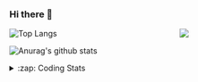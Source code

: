 ### Hi there 👋

<!--
**tao8687/tao8687** is a ✨ _special_ ✨ repository because its `README.md` (this file) appears on your GitHub profile.

Here are some ideas to get you started:

- 🔭 I’m currently working on ...
- 🌱 I’m currently learning ...
- 👯 I’m looking to collaborate on ...
- 🤔 I’m looking for help with ...
- 💬 Ask me about ...
- 📫 How to reach me: ...
- 😄 Pronouns: ...
- ⚡ Fun fact: ...
-->

<img align='right' src="https://media.giphy.com/media/M9gbBd9nbDrOTu1Mqx/giphy.gif" width="200">

  
![Top Langs](https://github-readme-stats.vercel.app/api/top-langs/?username=tao8687&layout=compact&title_color=23238E&text_color=A67D3D)

![Anurag's github stats](https://github-readme-stats.vercel.app/api?username=tao8687&show_icons=true&&text_color=A67D3D&title_color=23238E&show_icons=false&count_private=true&hide=stars)

<details>
  <summary>:zap: Coding Stats</summary>
  <b>
<!--START_SECTION:waka-->
![Code Time](http://img.shields.io/badge/Code%20Time-0%20secs-blue)

![Profile Views](http://img.shields.io/badge/Profile%20Views-3-blue)

**🐱 My GitHub Data** 

> 🏆 221 Contributions in the Year 2022
 > 
> 📦 1.4 MB Used in GitHub's Storage 
 > 
> 🚫 Not Opted to Hire
 > 
> 📜 57 Public Repositories 
 > 
> 🔑 26 Private Repositories  
 > 
**I'm an Early 🐤** 

```text
🌞 Morning    118 commits    ██████████████████░░░░░░░   71.52% 
🌆 Daytime    20 commits     ███░░░░░░░░░░░░░░░░░░░░░░   12.12% 
🌃 Evening    27 commits     ████░░░░░░░░░░░░░░░░░░░░░   16.36% 
🌙 Night      0 commits      ░░░░░░░░░░░░░░░░░░░░░░░░░   0.0%

```
📅 **I'm Most Productive on Monday** 

```text
Monday       42 commits     ██████░░░░░░░░░░░░░░░░░░░   25.45% 
Tuesday      25 commits     ███░░░░░░░░░░░░░░░░░░░░░░   15.15% 
Wednesday    24 commits     ███░░░░░░░░░░░░░░░░░░░░░░   14.55% 
Thursday     18 commits     ██░░░░░░░░░░░░░░░░░░░░░░░   10.91% 
Friday       25 commits     ███░░░░░░░░░░░░░░░░░░░░░░   15.15% 
Saturday     14 commits     ██░░░░░░░░░░░░░░░░░░░░░░░   8.48% 
Sunday       17 commits     ██░░░░░░░░░░░░░░░░░░░░░░░   10.3%

```


📊 **This Week I Spent My Time On** 

```text
⌚︎ Time Zone: Asia/Shanghai

💬 Programming Languages: 
C                        9 hrs 9 mins        ███████████░░░░░░░░░░░░░░   47.09% 
C++                      5 hrs 24 mins       ███████░░░░░░░░░░░░░░░░░░   27.77% 
Markdown                 1 hr 41 mins        ██░░░░░░░░░░░░░░░░░░░░░░░   8.67% 
CMake                    1 hr 8 mins         █░░░░░░░░░░░░░░░░░░░░░░░░   5.86% 
Python                   37 mins             ░░░░░░░░░░░░░░░░░░░░░░░░░   3.2%

🔥 Editors: 
VS Code                  19 hrs 27 mins      █████████████████████████   100.0%

🐱‍💻 Projects: 
vc0768                   12 hrs 49 mins      ████████████████░░░░░░░░░   65.91% 
eye_closure              3 hrs 52 mins       █████░░░░░░░░░░░░░░░░░░░░   19.95% 
external                 1 hr 38 mins        ██░░░░░░░░░░░░░░░░░░░░░░░   8.43% 
VC0768_SDK_V3.0.0.18.3   33 mins             ░░░░░░░░░░░░░░░░░░░░░░░░░   2.89% 
u-boot-2009.11           27 mins             ░░░░░░░░░░░░░░░░░░░░░░░░░   2.35%

💻 Operating System: 
Linux                    19 hrs 27 mins      █████████████████████████   100.0%

```

**I Mostly Code in Python** 

```text
Python                   9 repos             ███████░░░░░░░░░░░░░░░░░░   31.03% 
C++                      6 repos             █████░░░░░░░░░░░░░░░░░░░░   20.69% 
C                        6 repos             █████░░░░░░░░░░░░░░░░░░░░   20.69% 
Shell                    2 repos             █░░░░░░░░░░░░░░░░░░░░░░░░   6.9% 
JavaScript               2 repos             █░░░░░░░░░░░░░░░░░░░░░░░░   6.9%

```


**Timeline**

![Chart not found](https://raw.githubusercontent.com/tao8687/tao8687/master/charts/bar_graph.png) 


 Last Updated on 04/08/2022 02:03:17 UTC
<!--END_SECTION:waka-->
</details>

